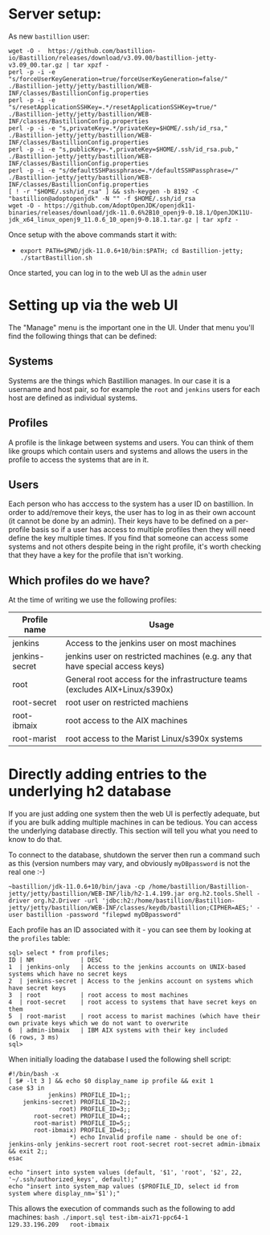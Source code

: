 # Server setup:

As new `bastillion` user:
```
wget -O -  https://github.com/bastillion-io/Bastillion/releases/download/v3.09.00/bastillion-jetty-v3.09_00.tar.gz | tar xpzf -
perl -p -i -e "s/forceUserKeyGeneration=true/forceUserKeyGeneration=false/"	./Bastillion-jetty/jetty/bastillion/WEB-INF/classes/BastillionConfig.properties
perl -p -i -e "s/resetApplicationSSHKey=.*/resetApplicationSSHKey=true/"	./Bastillion-jetty/jetty/bastillion/WEB-INF/classes/BastillionConfig.properties
perl -p -i -e "s,privateKey=.*/privateKey=$HOME/.ssh/id_rsa,"			./Bastillion-jetty/jetty/bastillion/WEB-INF/classes/BastillionConfig.properties
perl -p -i -e "s,publicKey=.*,privateKey=$HOME/.ssh/id_rsa.pub,"		./Bastillion-jetty/jetty/bastillion/WEB-INF/classes/BastillionConfig.properties
perl -p -i -e "s/defaultSSHPassphrase=.*/defaultSSHPassphrase=/"		./Bastillion-jetty/jetty/bastillion/WEB-INF/classes/BastillionConfig.properties
[ ! -r "$HOME/.ssh/id_rsa" ] && ssh-keygen -b 8192 -C "bastillion@adoptopenjdk" -N "" -f $HOME/.ssh/id_rsa
wget -O - https://github.com/AdoptOpenJDK/openjdk11-binaries/releases/download/jdk-11.0.6%2B10_openj9-0.18.1/OpenJDK11U-jdk_x64_linux_openj9_11.0.6_10_openj9-0.18.1.tar.gz | tar xpfz -
```
Once setup with the above commands start it with:
- `export PATH=$PWD/jdk-11.0.6+10/bin:$PATH; cd Bastillion-jetty; ./startBastillion.sh`

Once started, you can log in to the web UI as the `admin` user

# Setting up via the web UI

The "Manage" menu is the important one in the UI. Under that menu you'll find the following things that can be defined:

## Systems

Systems are the things which Bastillion manages. In our case it is a username and host pair, so for example the `root` and `jenkins` users for each host are defined as individual systems.

## Profiles

A profile is the linkage between systems and users. You can think of them like groups which contain users and systems and allows the users in the profile to access the systems that are in it.

## Users

Each person who has acccess to the system has a user ID on bastillion. In order to add/remove their keys, the user has to log in as their own account (it cannot be done by an admin). Their keys have to be defined on a per-profile basis so if a user has access to multiple profiles then they will need define the key multiple times. If you find that someone can access some systems and not others despite being in the right profile, it's worth checking that they have a key for the profile that isn't working.

## Which profiles do we have?

At the time of writing we use the following profiles:

Profile name | Usage
--|--
jenkins | Access to the jenkins user on most machines
jenkins-secret | jenkins user on restricted machines (e.g. any that have special access keys)
root | General root access for the infrastructure teams (excludes AIX+Linux/s390x)
root-secret | root user on restricted machiens
root-ibmaix | root access to the AIX machines
root-marist | root access to the Marist Linux/s390x systems

# Directly adding entries to the underlying h2 database

If you are just adding one system then the web UI is perfectly adequate, but if you are bulk adding multiple machines in can be tedious. You can access the underlying database directly. This section will tell you what you need to know to do that.

To connect to the database, shutdown the server then run a command such as this (version numbers may vary, and obviously `myDBpassword` is not the real one :-)

`~bastillion/jdk-11.0.6+10/bin/java -cp /home/bastillion/Bastillion-jetty/jetty/bastillion/WEB-INF/lib/h2-1.4.199.jar org.h2.tools.Shell -driver org.h2.Driver -url 'jdbc:h2:/home/bastillion/Bastillion-jetty/jetty/bastillion/WEB-INF/classes/keydb/bastillion;CIPHER=AES;' -user bastillion -password "filepwd myDBpassword"`

Each profile has an ID associated with it - you can see them by looking at the `profiles` table:

```
sql> select * from profiles;
ID | NM             | DESC
1  | jenkins-only   | Access to the jenkins accounts on UNIX-based systems which have no secret keys
2  | jenkins-secret | Access to the jenkins account on systems which have secret keys
3  | root           | root access to most machines
4  | root-secret    | root access to systems that have secret keys on them
5  | root-marist    | root access to marist machines (which have their own private keys which we do not want to overwrite
6  | admin-ibmaix   | IBM AIX systems with their key included
(6 rows, 3 ms)
sql> 
```
When initially loading the database I used the following shell script:
```
#!/bin/bash -x
[ $# -lt 3 ] && echo $0 display_name ip profile && exit 1
case $3 in
           jenkins) PROFILE_ID=1;;
    jenkins-secret) PROFILE_ID=2;;
              root) PROFILE_ID=3;;
       root-secret) PROFILE_ID=4;;
       root-marist) PROFILE_ID=5;;
       root-ibmaix) PROFILE_ID=6;;
                 *) echo Invalid profile name - should be one of: jenkins-only jenkins-secrert root root-secret root-secret admin-ibmaix && exit 2;;
esac

echo "insert into system values (default, '$1', 'root', '$2', 22, '~/.ssh/authorized_keys', default);"
echo "insert into system_map values ($PROFILE_ID, select id from system where display_nm='$1');"
```
This allows the execution of commands such as the following to add machines:
`bash ./import.sql test-ibm-aix71-ppc64-1        129.33.196.209   root-ibmaix`
